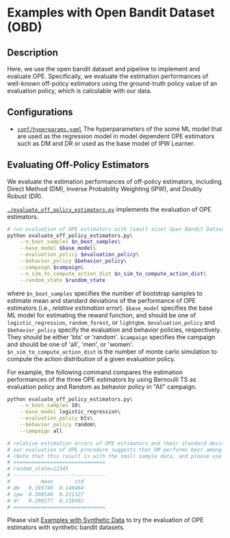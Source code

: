 # Examples with Open Bandit Dataset (OBD)

## Description

Here, we use the open bandit dataset and pipeline to implement and evaluate OPE.
Specifically, we evaluate the estimation performances of well-known off-policy estimators using the ground-truth policy value of an evaluation policy, which is calculable with our data.

## Configurations

- [`conf/hyperparams.yaml`](https://github.com/st-tech/zr-obp/tree/master/examples/examples_with_obd/conf/hyperparams.yaml)
  The hyperparameters of the some ML model that are used as the regression model in model dependent OPE estimators such as DM and DR or used as the base model of IPW Learner.


## Evaluating Off-Policy Estimators

We evaluate the estimation performances of off-policy estimators, including Direct Method (DM), Inverse Probability Weighting (IPW), and Doubly Robust (DR).

[`./evaluate_off_policy_estimators.py`](./evaluate_off_policy_estimators.py) implements the evaluation of OPE estimators.

```bash
# run evaluation of OPE estimators with (small size) Open Bandit Dataset
python evaluate_off_policy_estimators.py\
    --n_boot_samples $n_boot_samples\
    --base_model $base_model\
    --evaluation_policy $evaluation_policy\
    --behavior_policy $behavior_policy\
    --campaign $campaign\
    --n_sim_to_compute_action_dist $n_sim_to_compute_action_dist\
    --random_state $random_state
```
where `$n_boot_samples` specifies the number of bootstrap samples to estimate mean and standard deviations of the performance of OPE estimators (i.e., *relative estimation error*).
`$base_model` specifies the base ML model for estimating the reward function, and should be one of `logistic_regression`, `random_forest`, or `lightgbm`.
`$evaluation_policy` and `$behavior_policy` specify the evaluation and behavior policies, respectively.
They should be either 'bts' or 'random'.
`$campaign` specifies the campaign and should be one of 'all', 'men', or 'women'.
`$n_sim_to_compute_action_dist` is the number of monte carlo simulation to compute the action distribution of a given evaluation policy.

For example, the following command compares the estimation performances of the three OPE estimators by using Bernoulli TS as evaluation policy and Random as behavior policy in "All" campaign.

```bash
python evaluate_off_policy_estimators.py\
    --n_boot_samples 10\
    --base_model logistic_regression\
    --evaluation_policy bts\
    --behavior_policy random\
    --campaign all

# relative estimation errors of OPE estimators and their standard deviations.
# our evaluation of OPE procedure suggests that DM performs best among the three OPE estimators, because it has low variance property.
# (Note that this result is with the small sample data, and please use the full size data for a more reasonable experiment)
# ==============================
# random_state=12345
# ------------------------------
#          mean       std
# dm   0.193749  0.149464
# ipw  0.308540  0.211327
# dr   0.290177  0.218492
# ==============================
```

Please visit [Examples with Synthetic Data](https://github.com/st-tech/zr-obp/tree/master/examples/examples_with_synthetic) to try the evaluation of OPE estimators with synthetic bandit datasets.

<!--
Moreover, in [benchmark/ope](https://github.com/st-tech/zr-obp/tree/add_benchmark/benchmark/ope), we performed the benchmark experiments on several OPE estimators using the full size Open Bandit Dataset. -->
